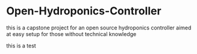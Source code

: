 # Open-Hydroponics-Controller
this is a capstone project for an open source hydroponics controller aimed at easy setup for those without technical knowledge


this is a test
